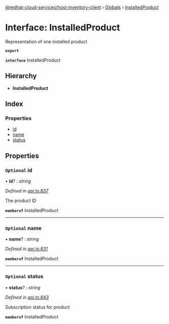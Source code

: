 [@redhat-cloud-services/host-inventory-client](../README.md) › [Globals](../globals.md) › [InstalledProduct](installedproduct.md)

# Interface: InstalledProduct

Representation of one installed product

**`export`** 

**`interface`** InstalledProduct

## Hierarchy

* **InstalledProduct**

## Index

### Properties

* [id](installedproduct.md#optional-id)
* [name](installedproduct.md#optional-name)
* [status](installedproduct.md#optional-status)

## Properties

### `Optional` id

• **id**? : *string*

*Defined in [api.ts:837](https://github.com/RedHatInsights/javascript-clients/blob/master/packages/host-inventory/api.ts#L837)*

The product ID

**`memberof`** InstalledProduct

___

### `Optional` name

• **name**? : *string*

*Defined in [api.ts:831](https://github.com/RedHatInsights/javascript-clients/blob/master/packages/host-inventory/api.ts#L831)*

**`memberof`** InstalledProduct

___

### `Optional` status

• **status**? : *string*

*Defined in [api.ts:843](https://github.com/RedHatInsights/javascript-clients/blob/master/packages/host-inventory/api.ts#L843)*

Subscription status for product

**`memberof`** InstalledProduct

